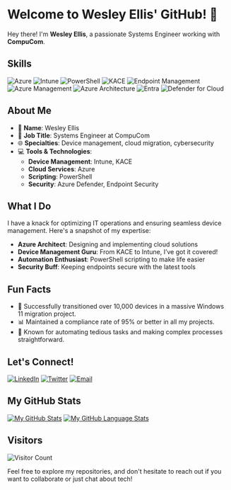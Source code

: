 # Welcome to Wesley Ellis' GitHub! 👋

Hey there! I'm **Wesley Ellis**, a passionate Systems Engineer working with **CompuCom**.

## Skills

![Azure](https://img.shields.io/badge/Azure-0078D4?style=flat&logo=microsoft-azure&logoColor=white)
![Intune](https://img.shields.io/badge/Intune-0078D4?style=flat&logo=microsoft-intune&logoColor=white)
![PowerShell](https://img.shields.io/badge/PowerShell-5391FE?style=flat&logo=powershell&logoColor=white)
![KACE](https://img.shields.io/badge/KACE-ED1C24?style=flat&logo=dell&logoColor=white)
![Endpoint Management](https://img.shields.io/badge/Endpoint%20Management-FFD700?style=flat&logo=endpoint-security&logoColor=black)
![Azure Management](https://img.shields.io/badge/Azure%20Management-0078D4?style=flat&logo=microsoft-azure&logoColor=white)
![Azure Architecture](https://img.shields.io/badge/Azure%20Architecture-0078D4?style=flat&logo=microsoft-azure&logoColor=white)
![Entra](https://img.shields.io/badge/Entra-0078D4?style=flat&logo=microsoft-entra&logoColor=white)
![Defender for Cloud](https://img.shields.io/badge/Defender%20for%20Cloud-0078D4?style=flat&logo=microsoft-defender&logoColor=white)

## About Me

- 🌟 **Name**: Wesley Ellis
- 💼 **Job Title**: Systems Engineer at CompuCom
- 🌐 **Specialties**: Device management, cloud migration, cybersecurity
- 💻 **Tools & Technologies**: 
  - **Device Management**: Intune, KACE
  - **Cloud Services**: Azure
  - **Scripting**: PowerShell
  - **Security**: Azure Defender, Endpoint Security

## What I Do

I have a knack for optimizing IT operations and ensuring seamless device management. Here's a snapshot of my expertise:

- **Azure Architect**: Designing and implementing cloud solutions
- **Device Management Guru**: From KACE to Intune, I’ve got it covered!
- **Automation Enthusiast**: PowerShell scripting to make life easier
- **Security Buff**: Keeping endpoints secure with the latest tools

## Fun Facts

- 🚀 Successfully transitioned over 10,000 devices in a massive Windows 11 migration project.
- 📊 Maintained a compliance rate of 95% or better in all my projects.
- 🎯 Known for automating tedious tasks and making complex processes straightforward.

## Let's Connect!

[![LinkedIn](https://img.shields.io/badge/LinkedIn-0077B5?style=flat&logo=linkedin&logoColor=white)](https://www.linkedin.com/in/wesellis)
[![Twitter](https://img.shields.io/badge/Twitter-1DA1F2?style=flat&logo=twitter&logoColor=white)](https://twitter.com/wesellis)
[![Email](https://img.shields.io/badge/Email-D14836?style=flat&logo=gmail&logoColor=white)](mailto:wesellis@example.com)

## My GitHub Stats

[![My GitHub Stats](https://github-readme-stats.vercel.app/api/?username=wesellis&count_private=true&theme=tokyonight&showicons=true)]()
[![My GitHub Language Stats](https://github-readme-stats.vercel.app/api/top-langs/?username=wesellis&langs_count=5&theme=tokyonight)]()

## Visitors

![Visitor Count](https://visitor-badge.laobi.icu/badge?page_id=wesellis.wesellis)

Feel free to explore my repositories, and don't hesitate to reach out if you want to collaborate or just chat about tech!
